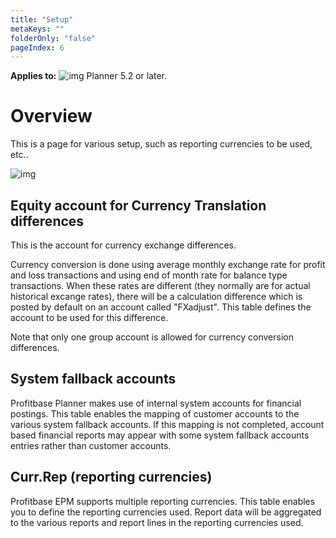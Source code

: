 ```yaml
---
title: "Setup"
metaKeys: ""
folderOnly: "false"
pageIndex: 6
---
```


**Applies to:** ![img](https://profitbasedocs.blob.core.windows.net/icons/yes-icon.png) Planner 5.2 or later.

# Overview
This is a page for various setup, such as reporting currencies to be used, etc..
<br/>

![img](https://profitbasedocs.blob.core.windows.net/enduserhelp/images/ReportSetupSetup.JPG)

## Equity account for Currency Translation differences

This is the account for currency exchange differences.

Currency conversion is done using average monthly exchange rate for profit and loss transactions and using end of month rate for balance type transactions. When these rates are different (they normally are for actual historical excange rates), there will be a calculation difference which is posted by default on an account called "FXadjust". This table defines the account to be used for this difference.

Note that only one group account is allowed for currency conversion differences.

## System fallback accounts

Profitbase Planner makes use of internal system accounts for financial postings. This table enables the mapping of customer accounts to the various system fallback accounts. If this mapping is not completed, account based financial reports may appear with some system fallback accounts entries rather than customer accounts.

## Curr.Rep (reporting currencies)

Profitbase EPM supports multiple reporting currencies. This table enables you to define the reporting currencies used. Report data will be aggregated to the various reports and report lines in the reporting currencies used.
